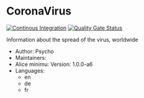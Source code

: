 # CoronaVirus

[![Continous Integration](https://gitlab.com/project-alice-assistant/skills/skill_CoronaVirus/badges/master/pipeline.svg)](https://gitlab.com/project-alice-assistant/skills/skill_GarageDoorControl/pipelines/latest)
[![Quality Gate Status](https://sonarcloud.io/api/project_badges/measure?project=project-alice-assistant_skill_CoronaVirus&metric=alert_status)](https://sonarcloud.io/dashboard?id=project-alice-assistant_skill_CoronaVirus)

Information about the spread of the virus, worldwide

- Author: Psycho
- Maintainers:
- Alice minimu: Version: 1.0.0-a6
- Languages:
  - en
  - de
  - fr

